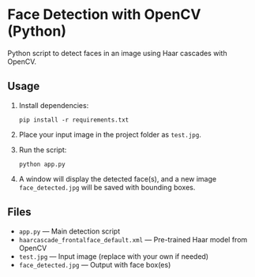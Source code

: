 # Face Detection with OpenCV (Python)

Python script to detect faces in an image using Haar cascades with OpenCV.

## Usage

1. Install dependencies:
   ```
   pip install -r requirements.txt
   ```

2. Place your input image in the project folder as `test.jpg`.

3. Run the script:
   ```
   python app.py
   ```

4. A window will display the detected face(s), and a new image `face_detected.jpg` will be saved with bounding boxes.

## Files

- `app.py` — Main detection script  
- `haarcascade_frontalface_default.xml` — Pre-trained Haar model from OpenCV  
- `test.jpg` — Input image (replace with your own if needed)  
- `face_detected.jpg` — Output with face box(es)
